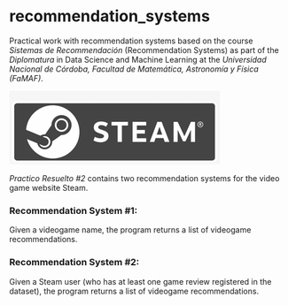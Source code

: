 # recommendation_systems
Practical work with recommendation systems based on the course *Sistemas de Recommendación* (Recommendation Systems) as part of the *Diplomatura* in Data Science and Machine Learning at the *Universidad Nacional de Córdoba, Facultad de Matemática, Astronomía y Física (FaMAF)*.  

![steam logo](steam.png)

*Practico Resuelto #2* contains two recommendation systems for the video game website Steam.

### Recommendation System #1:

Given a videogame name, the program returns a list of videogame recommendations.

### Recommendation System #2:

Given a Steam user (who has at least one game review registered in the dataset), the program returns a list of videogame recommendations.
